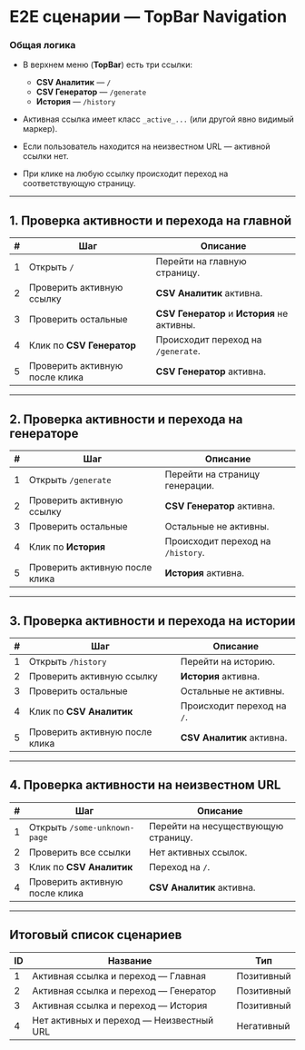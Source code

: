 # E2E сценарии — TopBar Navigation

### Общая логика

- В верхнем меню (**TopBar**) есть три ссылки:

  - **CSV Аналитик** — `/`
  - **CSV Генератор** — `/generate`
  - **История** — `/history`

- Активная ссылка имеет класс `_active_...` (или другой явно видимый маркер).
- Если пользователь находится на неизвестном URL — активной ссылки нет.
- При клике на любую ссылку происходит переход на соответствующую страницу.

---

## 1. Проверка активности и перехода на главной

| #   | Шаг                            | Описание                                    |
| --- | ------------------------------ | ------------------------------------------- |
| 1   | Открыть `/`                    | Перейти на главную страницу.                |
| 2   | Проверить активную ссылку      | **CSV Аналитик** активна.                   |
| 3   | Проверить остальные            | **CSV Генератор** и **История** не активны. |
| 4   | Клик по **CSV Генератор**      | Происходит переход на `/generate`.          |
| 5   | Проверить активную после клика | **CSV Генератор** активна.                  |

---

## 2. Проверка активности и перехода на генераторе

| #   | Шаг                            | Описание                          |
| --- | ------------------------------ | --------------------------------- |
| 1   | Открыть `/generate`            | Перейти на страницу генерации.    |
| 2   | Проверить активную ссылку      | **CSV Генератор** активна.        |
| 3   | Проверить остальные            | Остальные не активны.             |
| 4   | Клик по **История**            | Происходит переход на `/history`. |
| 5   | Проверить активную после клика | **История** активна.              |

---

## 3. Проверка активности и перехода на истории

| #   | Шаг                            | Описание                   |
| --- | ------------------------------ | -------------------------- |
| 1   | Открыть `/history`             | Перейти на историю.        |
| 2   | Проверить активную ссылку      | **История** активна.       |
| 3   | Проверить остальные            | Остальные не активны.      |
| 4   | Клик по **CSV Аналитик**       | Происходит переход на `/`. |
| 5   | Проверить активную после клика | **CSV Аналитик** активна.  |

---

## 4. Проверка активности на неизвестном URL

| #   | Шаг                            | Описание                            |
| --- | ------------------------------ | ----------------------------------- |
| 1   | Открыть `/some-unknown-page`   | Перейти на несуществующую страницу. |
| 2   | Проверить все ссылки           | Нет активных ссылок.                |
| 3   | Клик по **CSV Аналитик**       | Переход на `/`.                     |
| 4   | Проверить активную после клика | **CSV Аналитик** активна.           |

---

## Итоговый список сценариев

| ID  | Название                                 | Тип        |
| --- | ---------------------------------------- | ---------- |
| 1   | Активная ссылка и переход — Главная      | Позитивный |
| 2   | Активная ссылка и переход — Генератор    | Позитивный |
| 3   | Активная ссылка и переход — История      | Позитивный |
| 4   | Нет активных и переход — Неизвестный URL | Негативный |
